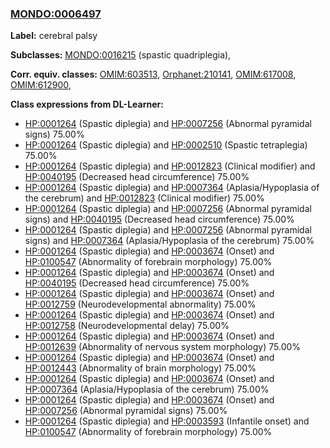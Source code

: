 
### [MONDO:0006497](http://purl.obolibrary.org/obo/MONDO_0006497)
**Label:** cerebral palsy

**Subclasses:** [MONDO:0016215](http://purl.obolibrary.org/obo/MONDO_0016215) (spastic quadriplegia), 

**Corr. equiv. classes:** [OMIM:603513](http://purl.obolibrary.org/obo/OMIM_603513), [Orphanet:210141](http://www.orpha.net/ORDO/Orphanet_210141), [OMIM:617008](http://purl.obolibrary.org/obo/OMIM_617008), [OMIM:612900](http://purl.obolibrary.org/obo/OMIM_612900), 

**Class expressions from DL-Learner:**

- [HP:0001264](http://purl.obolibrary.org/obo/HP_0001264) (Spastic diplegia) and [HP:0007256](http://purl.obolibrary.org/obo/HP_0007256) (Abnormal pyramidal signs) 75.00%
- [HP:0001264](http://purl.obolibrary.org/obo/HP_0001264) (Spastic diplegia) and [HP:0002510](http://purl.obolibrary.org/obo/HP_0002510) (Spastic tetraplegia) 75.00%
- [HP:0001264](http://purl.obolibrary.org/obo/HP_0001264) (Spastic diplegia) and [HP:0012823](http://purl.obolibrary.org/obo/HP_0012823) (Clinical modifier) and [HP:0040195](http://purl.obolibrary.org/obo/HP_0040195) (Decreased head circumference) 75.00%
- [HP:0001264](http://purl.obolibrary.org/obo/HP_0001264) (Spastic diplegia) and [HP:0007364](http://purl.obolibrary.org/obo/HP_0007364) (Aplasia/Hypoplasia of the cerebrum) and [HP:0012823](http://purl.obolibrary.org/obo/HP_0012823) (Clinical modifier) 75.00%
- [HP:0001264](http://purl.obolibrary.org/obo/HP_0001264) (Spastic diplegia) and [HP:0007256](http://purl.obolibrary.org/obo/HP_0007256) (Abnormal pyramidal signs) and [HP:0040195](http://purl.obolibrary.org/obo/HP_0040195) (Decreased head circumference) 75.00%
- [HP:0001264](http://purl.obolibrary.org/obo/HP_0001264) (Spastic diplegia) and [HP:0007256](http://purl.obolibrary.org/obo/HP_0007256) (Abnormal pyramidal signs) and [HP:0007364](http://purl.obolibrary.org/obo/HP_0007364) (Aplasia/Hypoplasia of the cerebrum) 75.00%
- [HP:0001264](http://purl.obolibrary.org/obo/HP_0001264) (Spastic diplegia) and [HP:0003674](http://purl.obolibrary.org/obo/HP_0003674) (Onset) and [HP:0100547](http://purl.obolibrary.org/obo/HP_0100547) (Abnormality of forebrain morphology) 75.00%
- [HP:0001264](http://purl.obolibrary.org/obo/HP_0001264) (Spastic diplegia) and [HP:0003674](http://purl.obolibrary.org/obo/HP_0003674) (Onset) and [HP:0040195](http://purl.obolibrary.org/obo/HP_0040195) (Decreased head circumference) 75.00%
- [HP:0001264](http://purl.obolibrary.org/obo/HP_0001264) (Spastic diplegia) and [HP:0003674](http://purl.obolibrary.org/obo/HP_0003674) (Onset) and [HP:0012759](http://purl.obolibrary.org/obo/HP_0012759) (Neurodevelopmental abnormality) 75.00%
- [HP:0001264](http://purl.obolibrary.org/obo/HP_0001264) (Spastic diplegia) and [HP:0003674](http://purl.obolibrary.org/obo/HP_0003674) (Onset) and [HP:0012758](http://purl.obolibrary.org/obo/HP_0012758) (Neurodevelopmental delay) 75.00%
- [HP:0001264](http://purl.obolibrary.org/obo/HP_0001264) (Spastic diplegia) and [HP:0003674](http://purl.obolibrary.org/obo/HP_0003674) (Onset) and [HP:0012639](http://purl.obolibrary.org/obo/HP_0012639) (Abnormality of nervous system morphology) 75.00%
- [HP:0001264](http://purl.obolibrary.org/obo/HP_0001264) (Spastic diplegia) and [HP:0003674](http://purl.obolibrary.org/obo/HP_0003674) (Onset) and [HP:0012443](http://purl.obolibrary.org/obo/HP_0012443) (Abnormality of brain morphology) 75.00%
- [HP:0001264](http://purl.obolibrary.org/obo/HP_0001264) (Spastic diplegia) and [HP:0003674](http://purl.obolibrary.org/obo/HP_0003674) (Onset) and [HP:0007364](http://purl.obolibrary.org/obo/HP_0007364) (Aplasia/Hypoplasia of the cerebrum) 75.00%
- [HP:0001264](http://purl.obolibrary.org/obo/HP_0001264) (Spastic diplegia) and [HP:0003674](http://purl.obolibrary.org/obo/HP_0003674) (Onset) and [HP:0007256](http://purl.obolibrary.org/obo/HP_0007256) (Abnormal pyramidal signs) 75.00%
- [HP:0001264](http://purl.obolibrary.org/obo/HP_0001264) (Spastic diplegia) and [HP:0003593](http://purl.obolibrary.org/obo/HP_0003593) (Infantile onset) and [HP:0100547](http://purl.obolibrary.org/obo/HP_0100547) (Abnormality of forebrain morphology) 75.00%


